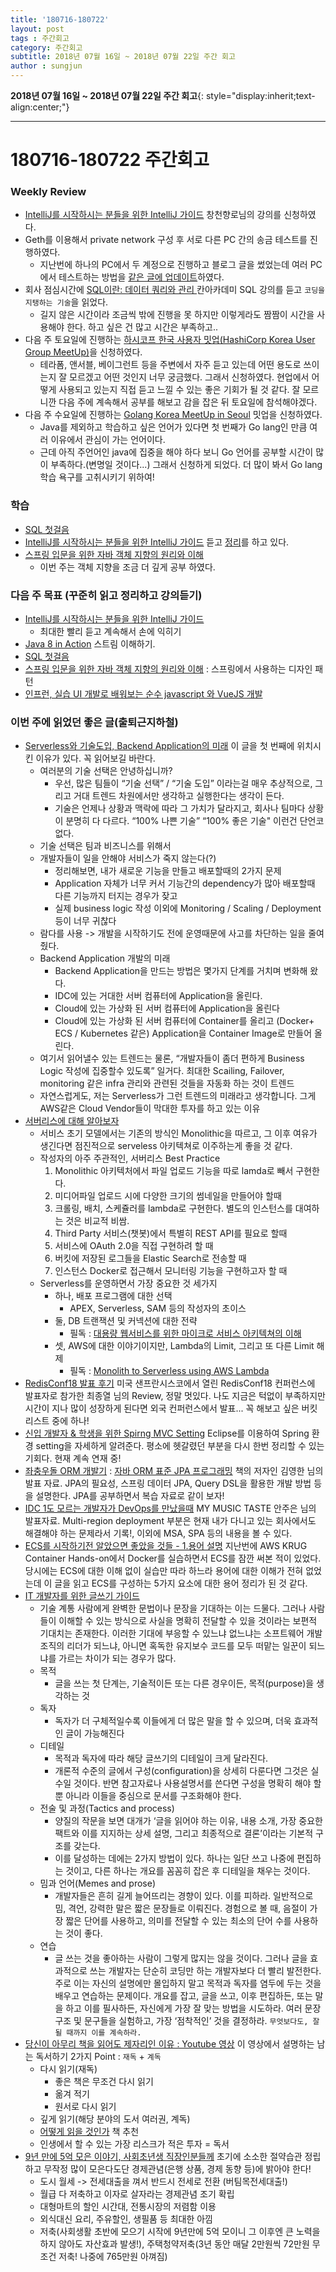 ```yaml
---
title: '180716-180722'  
layout: post  
tags : 주간회고
category: 주간회고
subtitle: 2018년 07월 16일 ~ 2018년 07월 22일 주간 회고
author : sungjun
---
```


**2018년 07월 16일 ~ 2018년 07월 22일 주간 회고**{: style="display:inherit;text-align:center;"}

---

# 180716-180722 주간회고

### Weekly Review
- [IntelliJ를 시작하시는 분들을 위한 IntelliJ 가이드](https://www.inflearn.com/course/intellij-guide/) 창천향로님의 강의를 신청하였다.
- Geth를 이용해서 private network 구성 후 서로 다른 PC 간의 송금 테스트를 진행하였다.
    - 지난번에 하나의 PC에서 두 계정으로 진행하고 블로그 글을 썼었는데 여러 PC에서 테스트하는 방법을 [같은 글에 업데이트](https://gwonsungjun.github.io/blockchain/2018/06/01/geth/)하였다.
- 회사 점심시간에 
[ SQL이란: 데이터 쿼리와 관리 ](https://ko.khanacademy.org/computing/computer-programming/sql/sql-basics/p/creating-a-table-and-inserting-data) 칸아카데미 SQL 강의를 듣고 `코딩을 지탱하는 기술`을 읽었다.
    - 길지 않은 시간이라 조금씩 밖에 진행을 못 하지만 이렇게라도 짬짬이 시간을 사용해야 한다. 하고 싶은 건 많고 시간은 부족하고..
- 다음 주 토요일에 진행하는 [하시코프 한국 사용자 밋업(HashiCorp Korea User Group MeetUp)](https://festa.io/events/45)을 신청하였다.
    - 테라폼, 앤서블, 베이그런트 등을 주변에서 자주 듣고 있는데 어떤 용도로 쓰이는지 잘 모르겠고 어떤 것인지 너무 궁금했다. 그래서 신청하였다. 현업에서 어떻게 사용되고 있는지 직접 듣고 느낄 수 있는 좋은 기회가 될 것 같다. 잘 모르니깐 다음 주에 계속해서 공부를 해보고 감을 잡은 뒤 토요일에 참석해야겠다.
- 다음 주 수요일에 진행하는 [Golang Korea MeetUp in Seoul](https://www.meetup.com/ko-KR/Seoul-Go-Meetup/events/252632375/) 밋업을 신청하였다.
  - Java를 제외하고 학습하고 싶은 언어가 있다면 첫 번째가 Go lang인 만큼 여러 이유에서 관심이 가는 언어이다.
  - 근데 아직 주언어인 java에 집중을 해야 하다 보니 Go 언어를 공부할 시간이 많이 부족하다.(변명일 것이다...) 그래서 신청하게 되었다. 더 많이 봐서 Go lang 학습 욕구를 고취시키기 위하여!


### 학습

- [SQL 첫걸음](http://book.naver.com/bookdb/book_detail.nhn?bid=9738902)
- [IntelliJ를 시작하시는 분들을 위한 IntelliJ 가이드](https://www.inflearn.com/course/intellij-guide/) 듣고 [정리](https://github.com/gwonsungjun/TIL/blob/master/Intellij/IntelliJ-guide.md)를 하고 있다.
- [스프링 입문을 위한 자바 객체 지향의 원리와 이해](https://book.naver.com/bookdb/book_detail.nhn?bid=8920762)
    - 이번 주는 객체 지향을 조금 더 깊게 공부 하였다.

### 다음 주 목표 (꾸준히 읽고 정리하고 강의듣기)
- [IntelliJ를 시작하시는 분들을 위한 IntelliJ 가이드](https://www.inflearn.com/course/intellij-guide/) 
    - 최대한 빨리 듣고 계속해서 손에 익히기
- [Java 8 in Action](http://book.naver.com/bookdb/book_detail.nhn?bid=8883567) 스트림 이해하기.
- [SQL 첫걸음](http://book.naver.com/bookdb/book_detail.nhn?bid=9738902)
- [스프링 입문을 위한 자바 객체 지향의 원리와 이해](https://book.naver.com/bookdb/book_detail.nhn?bid=8920762) : 스프링에서 사용하는 디자인 패턴
- [인프런, 실습 UI 개발로 배워보는 순수 javascript 와 VueJS 개발](https://www.inflearn.com/course/%EC%88%9C%EC%88%98js-vuejs-%EA%B0%9C%EB%B0%9C-%EA%B0%95%EC%A2%8C/)

### 이번 주에 읽었던 좋은 글(출퇴근지하철)
- [Serverless와 기술도입, Backend Application의 미래](https://medium.com/vingle-tech-blog/serverless%EC%99%80-%EA%B8%B0%EC%88%A0%EB%8F%84%EC%9E%85-backend-application%EC%9D%98-%EB%AF%B8%EB%9E%98-8f114a8b00d5) 이 글을 첫 번째에 위치시킨 이유가 있다. 꼭 읽어보길 바란다.
    - 여러분의 기술 선택은 안녕하십니까?
        - 우선, 많은 팀들이 “기술 선택” / “기술 도입” 이라는걸 매우 추상적으로, 그리고 거대 트렌드 차원에서만 생각하고 실행한다는 생각이 든다.
        - 기술은 언제나 상황과 맥락에 따라 그 가치가 달라지고, 회사나 팀마다 상황이 분명히 다 다르다. “100% 나쁜 기술” “100% 좋은 기술" 이런건 단언코 없다.
    - 기술 선택은 팀과 비즈니스를 위해서
    - 개발자들이 일을 안해야 서비스가 죽지 않는다(?)
        - 정리해보면, 내가 새로운 기능을 만들고 배포할때의 2가지 문제
        - Application 자체가 너무 커서 기능간의 dependency가 많아 배포할때 다른 기능까지 터지는 경우가 잦고
        - 실제 business logic 작성 이외에 Monitoring / Scaling / Deployment 등이 너무 귀찮다
    - 람다를 사용 -> 개발을 시작하기도 전에 운영때문에 사고를 차단하는 일을 줄여 줬다.
    - Backend Application 개발의 미래
        - Backend Application을 만드는 방법은 몇가지 단계를 거치며 변화해 왔다.
        - IDC에 있는 거대한 서버 컴퓨터에 Application을 올린다.
        - Cloud에 있는 가상화 된 서버 컴퓨터에 Application을 올린다
        - Cloud에 있는 가상화 된 서버 컴퓨터에 Container를 올리고 (Docker+ ECS / Kubernetes 같은) Application을 Container Image로 만들어 올린다.
    - 여기서 읽어낼수 있는 트렌드는 물론, “개발자들이 좀더 편하게 Business Logic 작성에 집중할수 있도록” 일거다. 최대한 Scailing, Failover, monitoring 같은 infra 관리와 관련된 것들을 자동화 하는 것이 트렌드
    - 자연스럽게도, 저는 Serverless가 그런 트렌드의 미래라고 생각합니다. 그게 AWS같은 Cloud Vendor들이 막대한 투자를 하고 있는 이유
- [서버리스에 대해 알아보자](https://www.slideshare.net/ssuser67b08e/1-105671213) 
    - 서비스 초기 모델에서는 기존의 방식인 Monolithic을 따르고, 그 이후 여유가 생긴다면 점진적으로 serveless 아키텍쳐로 이주하는게 좋을 것 같다.
    - 작성자의 아주 주관적인, 서버리스 Best Practice
        1. Monolithic 아키텍처에서 파일 업로드 기능을 따로  lamda로 빼서 구현한다.
        2. 미디어파일 업로드 시에 다양한 크기의 썸네일을 만들어야 할때
        3. 크롤링, 배치, 스케쥴러를 lambda로 구현한다. 별도의 인스턴스를 대여하는 것은 비교적 비쌈.
        4. Third Party  서비스(챗봇)에서 특별히 REST API를 필요로 할때
        5. 서비스에 OAuth 2.0을 직접 구현하려 할 때
        6. 버킷에 저장된 로그들을 Elastic Search로 전송할 때
        7. 인스턴스 Docker로 접근해서 모니터링 기능을 구현하고자 할 때
    - Serverless를 운영하면서 가장 중요한 것 세가지
        - 하나, 배포 프로그램에 대한 선택
            - APEX, Serverless, SAM 등의 작성자의 초이스
        - 둘, DB 트랜잭션 및 커넥션에 대한 전략
            - 필독 : [ 대용량 웹서비스를 위한 마이크로 서비스 아키텍쳐의 이해](http://bcho.tistory.com/948)
        - 셋, AWS에 대한 이야기이지만, Lambda의 Limit, 그리고 또 다른 Limit 해제
            - 필독 : [Monolith to Serverless using AWS Lambda](https://github.com/DevStarSJ/Study/blob/master/Blog/Cloud/AWS/Serverless/MonolithToServerless.03.md)
- [ RedisConf18 발표 후기](https://engineering.linecorp.com/ko/blog/detail/306) 미국 샌프란시스코에서 열린 RedisConf18 컨퍼런스에 발표자로 참가한 최종열 님의 Review, 정말 멋있다. 나도 지금은 턱없이 부족하지만 시간이 지나 많이 성장하게 된다면 외국 컨퍼런스에서 발표... 꼭 해보고 싶은 버킷리스트 중에 하나! 
- [신입 개발자 & 학생을 위한 Spirng MVC Setting](https://www.popit.kr/%EC%8B%A0%EC%9E%85-%EA%B0%9C%EB%B0%9C%EC%9E%90-%ED%95%99%EC%83%9D%EC%9D%84-%EC%9C%84%ED%95%9C-spring-mvc-setting-1%ED%8E%B8/) Eclipse를 이용하여 Spring 환경 setting을 자세하게 알려준다. 평소에 헷갈렸던 부분을 다시 한번 정리할 수 있는 기회다. 현재 계속 연재 중! 
- [좌충우돌 ORM 개발기](https://www.slideshare.net/zipkyh/orm-2012-daum-devon) :  [자바 ORM 표준 JPA 프로그래밍](https://book.naver.com/bookdb/book_detail.nhn?bid=9252528) 책의 저자인 김영한 님의 발표 자료. JPA의 필요성, 스프링 데이터 JPA, Query DSL을 활용한 개발 방법 등을 설명한다. JPA를 공부하면서 복습 자료로 같이 보자!
- [IDC 1도 모르는 개발자가 DevOps를 만났을때](https://www.slideshare.net/ssuserd5b689/idc-1-devops-105987290) MY MUSIC TASTE 안주은 님의 발표자료. Multi-region deployment 부분은 현재 내가 다니고 있는 회사에서도 해결해야 하는 문제라서 기록!, 이외에 MSA, SPA 등의 내용을 볼 수 있다.
- [ECS를 시작하기전 알았으면 좋았을 것들 - 1.용어 설명](https://medium.com/@herryhan2435/ecs%EB%A5%BC-%EC%8B%9C%EC%9E%91%ED%95%98%EA%B8%B0%EC%A0%84-%EC%95%8C%EC%95%98%EC%9C%BC%EB%A9%B4-%EC%A2%8B%EC%95%98%EC%9D%84-%EA%B2%83%EB%93%A4-1-%EC%9A%A9%EC%96%B4-%EC%84%A4%EB%AA%85-92dbfb9d59f7) 지난번에 AWS KRUG Container Hands-on에서 Docker를 실습하면서 ECS를 잠깐 써본 적이 있었다. 당시에는 ECS에 대한 이해 없이 실습만 따라 하느라 용어에 대한 이해가 전혀 없었는데 이 글을 읽고 ECS를 구성하는 5가지 요소에 대한 용어 정리가 된 것 같다.
- [IT 개발자를 위한 글쓰기 가이드](http://www.ciokorea.com/news/38600)
    - 기술 계통 사람에게 완벽한 문법이나 문장을 기대하는 이는 드물다. 그러나 사람들이 이해할 수 있는 방식으로 사실을 명확히 전달할 수 있을 것이라는 보편적 기대치는 존재한다. 이러한 기대에 부응할 수 있느냐 없느냐는 소프트웨어 개발 조직의 리더가 되느냐, 아니면 혹독한 유지보수 코드를 모두 떠맡는 일꾼이 되느냐를 가르는 차이가 되는 경우가 많다.
    - 목적
        - 글을 쓰는 첫 단계는, 기술적이든 또는 다른 경우이든, 목적(purpose)을 생각하는 것
    - 독자
        - 독자가 더 구체적일수록 이들에게 더 많은 말을 할 수 있으며, 더욱 효과적인 글이 가능해진다
    - 디테일
        - 목적과 독자에 따라 해당 글쓰기의 디테일이 크게 달라진다.
        - 개론적 수준의 글에서 구성(configuration)을 상세히 다룬다면 그것은 실수일 것이다. 반면 참고자료나 사용설명서를 쓴다면 구성을 명확히 해야 할 뿐 아니라 이들을 중심으로 문서를 구조화해야 한다.
    - 전술 및 과정(Tactics and process)
        - 양질의 작문을 보면 대개가 ‘글을 읽어야 하는 이유, 내용 소개, 가장 중요한 팩트와 이를 지지하는 상세 설명, 그리고 최종적으로 결론’이라는 기본적 구조를 갖는다.
        - 이를 달성하는 데에는 2가지 방법이 있다. 하나는 일단 쓰고 나중에 편집하는 것이고, 다른 하나는 개요를 꼼꼼히 잡은 후 디테일을 채우는 것이다.
    - 밈과 언어(Memes and prose)
        - 개발자들은 흔히 길게 늘어뜨리는 경향이 있다. 이를 피하라. 일반적으로 밈, 격언, 강력한 말은 짧은 문장들로 이뤄진다. 경험으로 볼 때, 음절이 가장 짧은 단어를 사용하고, 의미를 전달할 수 있는 최소의 단어 수를 사용하는 것이 좋다.
    - 연습
        - 글 쓰는 것을 좋아하는 사람이 그렇게 많지는 않을 것이다. 그러나 글을 효과적으로 쓰는 개발자는 단순히 코딩만 하는 개발자보다 더 빨리 발전한다. 주로 이는 자신의 설명에만 몰입하지 말고 목적과 독자를 염두에 두는 것을 배우고 연습하는 문제이다. 개요를 잡고, 글을 쓰고, 이후 편집하든, 또는 말을 하고 이를 필사하든, 자신에게 가장 잘 맞는 방법을 시도하라. 여러 문장 구조 및 문구들을 실험하고, 가장 ‘점착적인’ 것을 결정하라. `무엇보다도, 잘 될 때까지 이를 계속하라.`
- [당신이 아무리 책을 읽어도 제자리인 이유 : Youtube 영상](https://www.youtube.com/watch?v=qmO6ZMm0Qjk&feature=youtu.be&app=desktop) 이 영상에서 설명하는 남는 독서하기 2가지 Point : `재독` + `계독`
    - 다시 읽기(재독)
        - 좋은 책은 무조건 다시 읽기
        - 옮겨 적기
        - 원서로 다시 읽기
    - 깊게 읽기(해당 분야의 도서 여러권, 계독)
    - [어떻게 읽을 것인가](https://book.naver.com/bookdb/book_detail.nhn?bid=9990782) 책 추천
    - 인생에서 할 수 있는 가장 리스크가 적은 투자 = 독서
- [9년 만에 5억 모은 이야기, 사회초년생 직장인분들께](https://brunch.co.kr/@readme999/134?f=fp) 초기에 소소한 절약습관 정립하고 무작정 많이 모은다도단 경제관념(은행 상품, 경제 동향 등)에 밝아야 한다!
    - 도시 월세 -> 전세대출을 껴서 반드시 전세로 전환 (버팀목전세대출!)
    - 월급 다 저축하고 이자로 살자라는 경제관념 조기 확립
    - 대형마트의 할인 시간대, 전통시장의 저렴함 이용
    - 외식대신 요리, 주유할인, 생필품 등 최대한 아낌
    - 저축(사회생활 초반에 모으기 시작에 9년만에 5억 모이니 그 이후엔 큰 노력을 하지 않아도 자산효과 발생!), 주택청약저축(3년 동안 매달 2만원씩 72만원 무조건 저축! 나중에 765만원 아껴짐)
